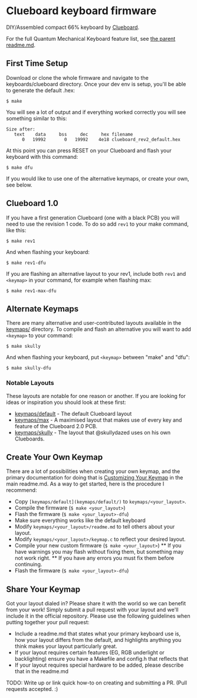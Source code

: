 Clueboard keyboard firmware
======================

DIY/Assembled compact 66% keyboard by [Clueboard](http://clueboard.co).

For the full Quantum Mechanical Keyboard feature list, see [the parent readme.md](/readme.md).

## First Time Setup

Download or clone the whole firmware and navigate to the keyboards/clueboard directory. Once your dev env is setup, you'll be able to generate the default .hex:

```
$ make
```

You will see a lot of output and if everything worked correctly you will see something similar to this:

```
Size after:
   text	   data	    bss	    dec	    hex	filename
      0	  19992	      0	  19992	   4e18	clueboard_rev2_default.hex
```

At this point you can press RESET on your Clueboard and flash your keyboard with this command:

```
$ make dfu
```

If you would like to use one of the alternative keymaps, or create your own, see below.

## Clueboard 1.0

If you have a first generation Clueboard (one with a black PCB) you will need to use the revision 1 code. To do so add `rev1` to your make command, like this:

```
$ make rev1
```

And when flashing your keyboard:

```
$ make rev1-dfu
```

If you are flashing an alternative layout to your rev1, include both `rev1` and `<keymap>` in your command, for example when flashing max:

```
$ make rev1-max-dfu
```

## Alternate Keymaps

There are many alternative and user-contributed layouts available in the [keymaps/](keymaps/) directory. To compile and flash an alternative you will want to add `<keymap>` to your command:

```
$ make skully
```

And when flashing your keyboard, put `<keymap>` between "make" and "dfu":

```
$ make skully-dfu
```

### Notable Layouts

These layouts are notable for one reason or another. If you are looking for ideas or inspiration you should look at these first:

* [keymaps/default](keymaps/default) - The default Clueboard layout
* [keymaps/max](keymaps/max) - A maximised layout that makes use of every key and feature of the Clueboard 2.0 PCB.
* [keymaps/skully](keymaps/skully) - The layout that @skullydazed uses on his own Clueboards.

## Create Your Own Keymap

There are a lot of possibilities when creating your own keymap, and the primary documentation for doing that is [Customizing Your Keymap](/readme.md##customizing-your-keymap) in the main readme.md. As a way to get started, here is the procedure I recommend:

* Copy `[keymaps/default](keymaps/default/)` to `keymaps/<your_layout>`.
* Compile the firmware (`$ make <your_layout>`)
* Flash the firmware (`$ make <your_layout>-dfu`)
* Make sure everything works like the default keyboard
* Modify `keymaps/<your_layout>/readme.md` to tell others about your layout.
* Modify `keymaps/<your_layout>/keymap.c` to reflect your desired layout.
* Compile your new custom firmware (`$ make <your_layout>`)
** If you have warnings you may flash without fixing them, but something may not work right.
** If you have any errors you must fix them before continuing.
* Flash the firmware (`$ make <your_layout>-dfu`)

## Share Your Keymap

Got your layout dialed in? Please share it with the world so we can benefit from your work! Simply submit a pull request with your layout and we'll include it in the official repository. Please use the following guidelines when putting together your pull request:

* Include a readme.md that states what your primary keyboard use is, how your layout differs from the default, and highlights anything you think makes your layout particularly great.
* If your layout requires certain features (EG, RGB underlight or backlighting) ensure you have a Makefile and config.h that reflects that
* If your layout requires special hardware to be added, please describe that in the readme.md

TODO: Write up or link quick how-to on creating and submitting a PR. (Pull requests accepted. :)
